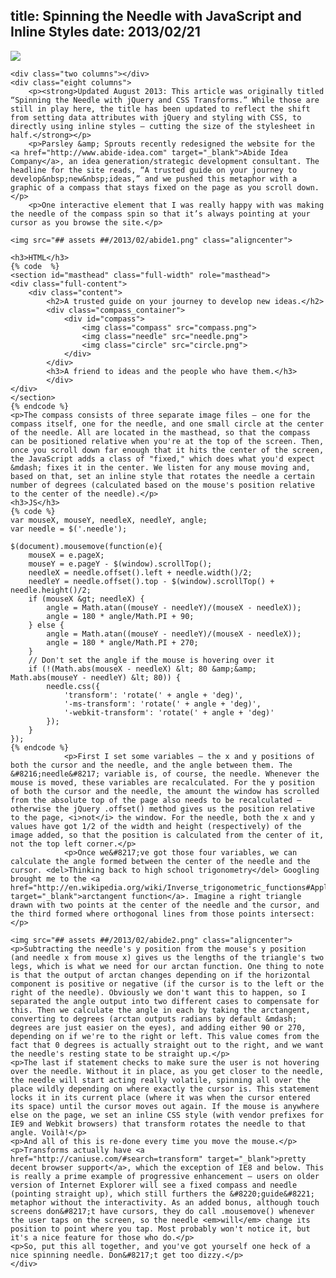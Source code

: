 title: Spinning the Needle with JavaScript and Inline Styles
date: 2013/02/21
---

<img class="padded bg-white" src="## assets ##/2013/08/abide-banner.jpg">

<div class="container">

    <div class="two columns"></div>
    <div class="eight columns">
        <p><strong>Updated August 2013: This article was originally titled “Spinning the Needle with jQuery and CSS Transforms.” While those are still in play here, the title has been updated to reflect the shift from setting data attributes with jQuery and styling with CSS, to directly using inline styles — cutting the size of the stylesheet in half.</strong></p>
        <p>Parsley &amp; Sprouts recently redesigned the website for the <a href="http://www.abide-idea.com" target="_blank">Abide Idea Company</a>, an idea generation/strategic development consultant. The headline for the site reads, “A trusted guide on your journey to develop&nbsp;new&nbsp;ideas,” and we pushed this metaphor with a graphic of a compass that stays fixed on the page as you scroll down.</p>
        <p>One interactive element that I was really happy with was making the needle of the compass spin so that it’s always pointing at your cursor as you browse the site.</p>

    <img src="## assets ##/2013/02/abide1.png" class="aligncenter">

    <h3>HTML</h3>
    {% code  %}
    <section id="masthead" class="full-width" role="masthead">
    <div class="full-content">
        <div class="content">
            <h2>A trusted guide on your journey to develop new ideas.</h2>
            <div class="compass_container">
                <div id="compass">
                    <img class="compass" src="compass.png">
                    <img class="needle" src="needle.png">
                    <img class="circle" src="circle.png">
                </div>
            </div>
            <h3>A friend to ideas and the people who have them.</h3>
            </div>
    </div>
    </section>
    {% endcode %}
    <p>The compass consists of three separate image files — one for the compass itself, one for the needle, and one small circle at the center of the needle. All are located in the masthead, so that the compass can be positioned relative when you're at the top of the screen. Then, once you scroll down far enough that it hits the center of the screen, the JavaScript adds a class of "fixed," which does what you'd expect &mdash; fixes it in the center. We listen for any mouse moving and, based on that, set an inline style that rotates the needle a certain number of degrees (calculated based on the mouse's position relative to the center of the needle).</p>
    <h3>JS</h3>
    {% code %}
    var mouseX, mouseY, needleX, needleY, angle;
    var needle = $('.needle');

    $(document).mousemove(function(e){
        mouseX = e.pageX;
        mouseY = e.pageY - $(window).scrollTop();
        needleX = needle.offset().left + needle.width()/2;
        needleY = needle.offset().top - $(window).scrollTop() + needle.height()/2;
        if (mouseX &gt; needleX) {
            angle = Math.atan((mouseY - needleY)/(mouseX - needleX));
            angle = 180 * angle/Math.PI + 90;
        } else {
            angle = Math.atan((mouseY - needleY)/(mouseX - needleX));
            angle = 180 * angle/Math.PI + 270;
        }
        // Don't set the angle if the mouse is hovering over it
        if (!(Math.abs(mouseX - needleX) &lt; 80 &amp;&amp; Math.abs(mouseY - needleY) &lt; 80)) {
            needle.css({
                'transform': 'rotate(' + angle + 'deg)',
                '-ms-transform': 'rotate(' + angle + 'deg)',
                '-webkit-transform': 'rotate(' + angle + 'deg)'
            });
        }
    });
    {% endcode %}
                <p>First I set some variables — the x and y positions of both the cursor and the needle, and the angle between them. The &#8216;needle&#8217; variable is, of course, the needle. Whenever the mouse is moved, these variables are recalculated. For the y position of both the cursor and the needle, the amount the window has scrolled from the absolute top of the page also needs to be recalculated — otherwise the jQuery .offset() method gives us the position relative to the page, <i>not</i> the window. For the needle, both the x and y values have got 1/2 of the width and height (respectively) of the image added, so that the position is calculated from the center of it, not the top left corner.</p>
                <p>Once we&#8217;ve got those four variables, we can calculate the angle formed between the center of the needle and the cursor. <del>Thinking back to high school trigonometry</del> Googling brought me to the <a href="http://en.wikipedia.org/wiki/Inverse_trigonometric_functions#Application:_finding_the_angle_of_a_right_triangle" target="_blank">arctangent function</a>. Imagine a right triangle drawn with two points at the center of the needle and the cursor, and the third formed where orthogonal lines from those points intersect:</p>

    <img src="## assets ##/2013/02/abide2.png" class="aligncenter">
    <p>Subtracting the needle's y position from the mouse's y position (and needle x from mouse x) gives us the lengths of the triangle's two legs, which is what we need for our arctan function. One thing to note is that the output of arctan changes depending on if the horizontal component is positive or negative (if the cursor is to the left or the right of the needle). Obviously we don't want this to happen, so I separated the angle output into two different cases to compensate for this. Then we calculate the angle in each by taking the arctangent, converting to degrees (arctan outputs radians by default &mdash; degrees are just easier on the eyes), and adding either 90 or 270, depending on if we're to the right or left. This value comes from the fact that 0 degrees is actually straight out to the right, and we want the needle's resting state to be straight up.</p>
    <p>The last if statement checks to make sure the user is not hovering over the needle. Without it in place, as you get closer to the needle, the needle will start acting really volatile, spinning all over the place wildly depending on where exactly the cursor is. This statement locks it in its current place (where it was when the cursor entered its space) until the cursor moves out again. If the mouse is anywhere else on the page, we set an inline CSS style (with vendor prefixes for IE9 and Webkit browsers) that transform rotates the needle to that angle. Voilà!</p>
    <p>And all of this is re-done every time you move the mouse.</p>
    <p>Transforms actually have <a href="http://caniuse.com/#search=transform" target="_blank">pretty decent browser support</a>, which the exception of IE8 and below. This is really a prime example of progressive enhancement — users on older version of Internet Explorer will see a fixed compass and needle (pointing straight up), which still furthers the &#8220;guide&#8221; metaphor without the interactivity. As an added bonus, although touch screens don&#8217;t have cursors, they do call .mousemove() whenever the user taps on the screen, so the needle <em>will</em> change its position to point where you tap. Most probably won't notice it, but it's a nice feature for those who do.</p>
    <p>So, put this all together, and you've got yourself one heck of a nice spinning needle. Don&#8217;t get too dizzy.</p>
    </div>
</div>
